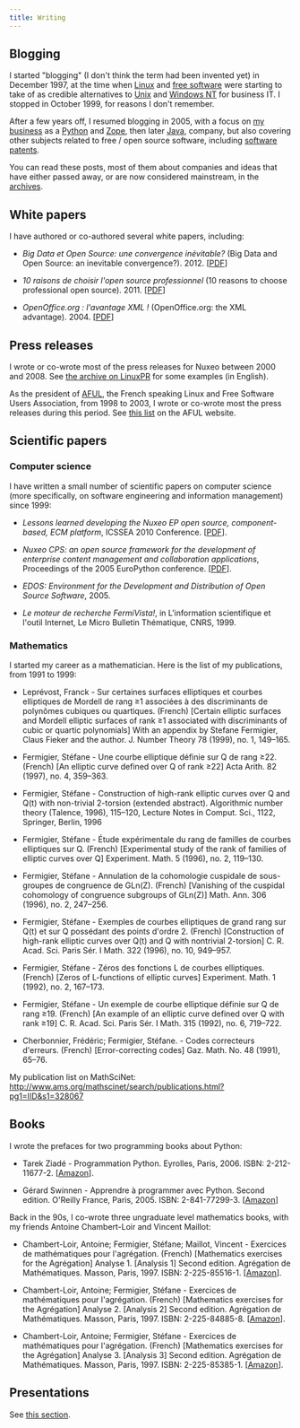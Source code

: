 ```yaml
---
title: Writing
---
```


<h2>Blogging</h2>

<p>I started "blogging" (I don't think the term had been invented yet) in December 1997, at the time when <a href="/blog/categories/linux/">Linux</a> and <a href="/blog/categories/open-source/">free software</a> were starting to take of as credible alternatives to <a href="/blog/categories/unix/">Unix</a> and <a href="/blog/categories/microsoft/">Windows NT</a> for business IT. I stopped in October 1999, for reasons I don't remember.</p>

<p>After a few years off, I resumed blogging in 2005, with a focus on <a href="/blog/categories/nuxeo/">my business</a> as a <a href="/blog/categories/python/">Python</a> and <a href="/blog/categories/zope/">Zope</a>, then later <a href="/blog/categories/java/">Java</a>, company, but also covering other subjects related to free / open source software, including <a href="/blog/categories/software-patents/">software patents</a>.</p>

<p>You can read these posts, most of them about companies and ideas that have either passed away, or are now considered mainstream, in the <a href="http://fermigier.com/blog/archives/">archives</a>.</p>

<h2>White papers</h2>

<p>I have authored or co-authored several white papers, including:</p>

<ul>
<li><p><em>Big Data et Open Source: une convergence inévitable?</em> (Big Data and Open Source: an inevitable convergence?). 2012. [<a href="http://www.fermigier.com/assets/pdf/bigdata-opensource.pdf">PDF</a>]</p></li>
<li><p><em>10 raisons de choisir l'open source professionnel</em> (10 reasons to choose professional open source). 2011. [<a href="/assets/pdf/10-raisons-open-source-professionnel.pdf">PDF</a>]</p></li>
<li><p><em>OpenOffice.org : l'avantage XML !</em> (OpenOffice.org: the XML advantage). 2004. [<a href="/assets/pdf/ooo-avantage-xml.pdf">PDF</a>]</p></li>
</ul>

<h2>Press releases</h2>

<p>I wrote or co-wrote most of the press releases for Nuxeo between 2000 and 2008. See <a href="https://www.google.com/search?q=%22stefane+Fermigier%22+site%3Alinuxpr.com&amp;hl=en&amp;num=30">the archive on LinuxPR</a> for some examples (in English).</p>

<p>As the president of <a href="http://www.aful.org/">AFUL</a>, the French speaking Linux and Free Software Users Association, from 1998 to 2003, I wrote or co-wrote most the press releases during this period. See <a href="http://aful.org/communiques/folder_view?b_start:int=90&amp;-C=">this list</a> on the AFUL website.</p>

<h2>Scientific papers</h2>

<h3>Computer science</h3>

<p>I have written a small number of scientific papers on computer science (more specifically, on software engineering and information management) since 1999:</p>

<ul>
<li><p><em>Lessons learned developing the Nuxeo EP open source, component-based, ECM platform</em>, ICSSEA 2010 Conference. [<a href="/assets/pdf/icssea2010.pdf">PDF</a>].</p></li>
<li><p><em>Nuxeo CPS: an open source framework for the development of enterprise content management and collaboration applications</em>, Proceedings of the 2005 EuroPython conference. [<a href="/assets/pdf/europython2005.pdf">PDF</a>].</p></li>
<li><p><em>EDOS: Environment for the Development and Distribution of Open Source Software</em>, 2005.</p></li>
<li><p><em>Le moteur de recherche FermiVista!</em>, in L'information scientifique et l'outil Internet, Le Micro Bulletin Thématique, CNRS, 1999.</p></li>
</ul>

<h3>Mathematics</h3>

<p>I started my career as a mathematician. Here is the list of my publications, from 1991 to 1999:</p>

<ul>
<li><p>Leprévost, Franck - Sur certaines surfaces elliptiques et courbes elliptiques de Mordell de rang ≥1 associées à des discriminants de polynômes cubiques ou quartiques. (French) [Certain elliptic surfaces and Mordell elliptic surfaces of rank ≥1 associated with discriminants of cubic or quartic polynomials] With an appendix by Stefane Fermigier, Claus Fieker and the author. J. Number Theory 78 (1999), no. 1, 149–165.</p></li>
<li><p>Fermigier, Stéfane - Une courbe elliptique définie sur Q de rang ≥22. (French) [An elliptic curve defined over Q of rank ≥22] Acta Arith. 82 (1997), no. 4, 359–363.</p></li>
<li><p>Fermigier, Stéfane - Construction of high-rank elliptic curves over Q and Q(t) with non-trivial 2-torsion (extended abstract). Algorithmic number theory (Talence, 1996), 115–120, Lecture Notes in Comput. Sci., 1122, Springer, Berlin, 1996</p></li>
<li><p>Fermigier, Stéfane - Étude expérimentale du rang de familles de courbes elliptiques sur Q. (French) [Experimental study of the rank of families of elliptic curves over Q] Experiment. Math. 5 (1996), no. 2, 119–130.</p></li>
<li><p>Fermigier, Stéfane - Annulation de la cohomologie cuspidale de sous-groupes de congruence de GLn(Z). (French) [Vanishing of the cuspidal cohomology of congruence subgroups of GLn(Z)] Math. Ann. 306 (1996), no. 2, 247–256.</p></li>
<li><p>Fermigier, Stéfane - Exemples de courbes elliptiques de grand rang sur Q(t) et sur Q possédant des points d'ordre 2. (French) [Construction of high-rank elliptic curves over Q(t) and Q with nontrivial 2-torsion] C. R. Acad. Sci. Paris Sér. I Math. 322 (1996), no. 10, 949–957.</p></li>
<li><p>Fermigier, Stéfane - Zéros des fonctions L de courbes elliptiques. (French) [Zeros of L-functions of elliptic curves] Experiment. Math. 1 (1992), no. 2, 167–173.</p></li>
<li><p>Fermigier, Stéfane - Un exemple de courbe elliptique définie sur Q de rang ≥19. (French) [An example of an elliptic curve defined over Q with rank ≥19] C. R. Acad. Sci. Paris Sér. I Math. 315 (1992), no. 6, 719–722.</p></li>
<li><p>Cherbonnier, Frédéric; Fermigier, Stéfane. - Codes correcteurs d'erreurs. (French) [Error-correcting codes] Gaz. Math. No. 48 (1991), 65–76.</p></li>
</ul>

<p>My publication list on MathSciNet: <a href="http://www.ams.org/mathscinet/search/publications.html?pg1=IID&amp;s1=328067">http://www.ams.org/mathscinet/search/publications.html?pg1=IID&amp;s1=328067</a></p>

<h2>Books</h2>

<p>I wrote the prefaces for two programming books about Python:</p>

<ul>
<li><p>Tarek Ziadé - Programmation Python. Eyrolles, Paris, 2006. ISBN: 2-212-11677-2.
[<a href="http://www.amazon.fr/dp/2212116772/">Amazon</a>].</p></li>
<li><p>Gérard Swinnen - Apprendre à programmer avec Python. Second edition. O'Reilly France, Paris, 2005. ISBN: 2-841-77299-3.
[<a href="http://www.amazon.fr/dp/2841772993/">Amazon</a>]</p></li>
</ul>

<p>Back in the 90s, I co-wrote three ungraduate level mathematics books, with my friends Antoine Chambert-Loir and Vincent Maillot:</p>

<ul>
<li><p>Chambert-Loir, Antoine; Fermigier, Stéfane; Maillot, Vincent - Exercices de mathématiques pour l'agrégation. (French) [Mathematics exercises for the Agrégation] Analyse 1. [Analysis 1] Second edition. Agrégation de Mathématiques. Masson, Paris, 1997. ISBN: 2-225-85516-1. [<a href="http://www.amazon.fr/dp/2225855161">Amazon</a>].</p></li>
<li><p>Chambert-Loir, Antoine; Fermigier, Stéfane - Exercices de mathématiques pour l'agrégation. (French) [Mathematics exercises for the Agrégation] Analyse 2. [Analysis 2] Second edition. Agrégation de Mathématiques. Masson, Paris, 1997. ISBN: 2-225-84885-8. [<a href="http://www.amazon.fr/dp/2225848858/">Amazon</a>].</p></li>
<li><p>Chambert-Loir, Antoine; Fermigier, Stéfane - Exercices de mathématiques pour l'agrégation. (French) [Mathematics exercises for the Agrégation] Analyse 3. [Analysis 3] Second edition. Agrégation de Mathématiques. Masson, Paris, 1997. ISBN: 2-225-85385-1. [<a href="http://www.amazon.fr/dp/2225853851/">Amazon</a>].</p></li>
</ul>

<h2>Presentations</h2>

<p>See <a href="http://www.fermigier.com/presentations/">this section</a>.</p>

